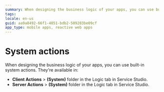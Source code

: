 ```yaml
---
summary: When designing the business logic of your apps, you can use built-in system actions.
tags:
locale: en-us
guid: aa9a8492-66f1-4051-bdb2-509283be09cf
app_type: mobile apps, reactive web apps
---
```

# System actions

When designing the business logic of your apps, you can use built-in system actions. They're available in:

* **Client Actions** > **(System)** folder in the Logic tab in Service Studio.
* **Server Actions** > **(System)** folder in the Logic tab in Service Studio.
